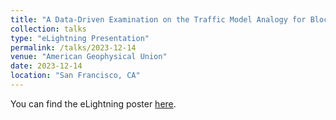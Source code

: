 ```yaml
---
title: "A Data-Driven Examination on the Traffic Model Analogy for Blocking Statistics"
collection: talks
type: "eLightning Presentation"
permalink: /talks/2023-12-14
venue: "American Geophysical Union"
date: 2023-12-14
location: "San Francisco, CA"
---
```


You can find the eLightning poster [here](https://agu23.ipostersessions.com/Default.aspx?s=6C-DB-70-32-9F-8B-E6-84-E4-F1-84-12-CE-75-9B-F8). 
